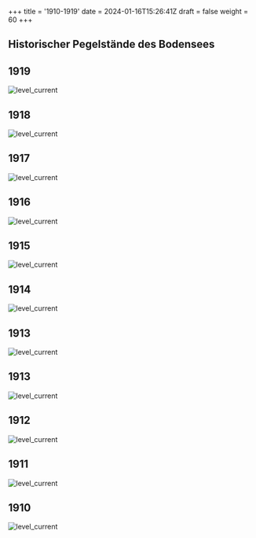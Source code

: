 +++
title = '1910-1919'
date = 2024-01-16T15:26:41Z
draft = false
weight = 60
+++

## Historischer Pegelstände des Bodensees

## 1919

![level_current](/images/DE/graphs_historic/longterm_DE_1919.png)

## 1918

![level_current](/images/DE/graphs_historic/longterm_DE_1918.png)

## 1917

![level_current](/images/DE/graphs_historic/longterm_DE_1917.png)

## 1916

![level_current](/images/DE/graphs_historic/longterm_DE_1916.png)

## 1915

![level_current](/images/DE/graphs_historic/longterm_DE_1915.png)

## 1914

![level_current](/images/DE/graphs_historic/longterm_DE_1914.png)

## 1913

![level_current](/images/DE/graphs_historic/longterm_DE_1914.png)

## 1913

![level_current](/images/DE/graphs_historic/longterm_DE_1913.png)

## 1912

![level_current](/images/DE/graphs_historic/longterm_DE_1912.png)

## 1911

![level_current](/images/DE/graphs_historic/longterm_DE_1911.png)

## 1910

![level_current](/images/DE/graphs_historic/longterm_DE_1910.png)